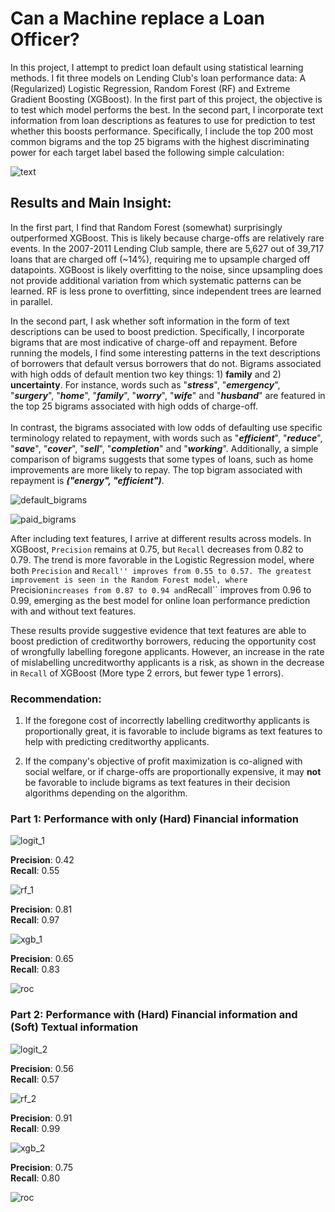 # Can a Machine replace a Loan Officer?

In this project, I attempt to predict loan default using statistical learning methods. I fit three models on Lending Club's loan performance data: A (Regularized) Logistic Regression, Random Forest (RF) and Extreme Gradient Boosting (XGBoost). In the first part of this project, the objective is to test which model performs the best. In the second part, I incorporate text information from loan descriptions as features to use for prediction to test whether this boosts performance. Specifically, I include the top 200 most common bigrams and the top 25 bigrams with the highest discriminating power for each target label based the following simple calculation:   

![text](https://latex.codecogs.com/svg.latex?\frac{P(bigram|defaulted)}{P(bigram|repaid)}) 

## Results and Main Insight:

In the first part, I find that Random Forest (somewhat) surprisingly outperformed XGBoost. This is likely because charge-offs are relatively rare events. In the 2007-2011 Lending Club sample, there are 5,627 out of 39,717 loans that are charged off (~14%), requiring me to upsample charged off datapoints. XGBoost is likely overfitting to the noise, since upsampling does not provide additional variation from which systematic patterns can be learned. RF is less prone to overfitting, since independent trees are learned in parallel.

In the second part, I ask whether soft information in the form of text descriptions can be used to boost prediction. Specifically, I incorporate bigrams that are most indicative of charge-off and repayment. Before running the models, I find some interesting patterns in the text descriptions of borrowers that default versus borrowers that do not. Bigrams associated with high odds of default mention two key things: 1) <b>family</b> and 2) <b>uncertainty</b>. For instance, words such as "<i><b>stress</b></i>", "<i><b>emergency</b></i>", "<i><b>surgery</b></i>", "<i><b>home</b></i>", "<i><b>family</b></i>", "<i><b>worry</b></i>", "<i><b>wife</b></i>" and "<i><b>husband</b></i>" are featured in the top 25 bigrams associated with high odds of charge-off. <br> <br> In contrast, the bigrams associated with low odds of defaulting use specific terminology related to repayment, with words such as "<i><b>efficient</b></i>", "<i><b>reduce</b></i>", "<i><b>save</b></i>", "<i><b>cover</b></i>", "<i><b>sell</b></i>", "<i><b>completion</b></i>" and "<i><b>working</b></i>". Additionally, a simple comparison of bigrams suggests that some types of loans, such as  home improvements are more likely to repay. The top bigram associated with repayment is <b><i>("energy", "efficient")</b></i>. 

![default_bigrams](https://github.com/daniel-d-wu/Online-Loan-Default-Prediction/blob/main/figures/chgoff_bigrams.jpg)

![paid_bigrams](https://github.com/daniel-d-wu/Online-Loan-Default-Prediction/blob/main/figures/paid_bigrams.jpg)

After including text features, I arrive at different results across models. In XGBoost, ``Precision`` remains at 0.75, but ``Recall`` decreases from 0.82 to 0.79. The trend is more favorable in the Logistic Regression model, where both ``Precision`` and ``Recall'' improves from 0.55 to 0.57. The greatest improvement is seen in the Random Forest model, where ``Precision`` increases from 0.87 to 0.94 and ``Recall`` improves from 0.96 to 0.99, emerging as the best model for online loan performance prediction with and without text features.

These results provide suggestive evidence that text features are able to boost prediction of creditworthy borrowers, reducing the opportunity cost of wrongfully labelling foregone applicants. However, an increase in the rate of mislabelling uncreditworthy applicants is a risk, as shown in the decrease in ``Recall`` of XGBoost (More type 2 errors, but fewer type 1 errors). 

### Recommendation:
1) If the foregone cost of incorrectly labelling creditworthy applicants is proportionally great, it is favorable to include bigrams as text features to help with predicting creditworthy applicants.

3) If the company's objective of profit maximization is co-aligned with social welfare, or if charge-offs are proportionally expensive, it may  <b> not </b> be favorable to include bigrams as text features in their decision algorithms depending on the algorithm. <br>
 
 
 ### Part 1: Performance with only (Hard) Financial information
  
![logit_1](https://github.com/daniel-d-wu/Online-Loan-Default-Prediction/blob/main/figures/Logit_Confusion_Matrix.jpg)
  
<b>Precision</b>:  0.42 <br>
<b>Recall</b>:  0.55 <br>
  
![rf_1](https://github.com/daniel-d-wu/Online-Loan-Default-Prediction/blob/main/figures/Random_Forest_Confusion_Matrix.jpg)

<b>Precision</b>:  0.81 <br>
<b>Recall</b>:  0.97 <br>

![xgb_1](https://github.com/daniel-d-wu/Online-Loan-Default-Prediction/blob/main/figures/XGBoost_Confusion_Matrix.jpg)

<b>Precision</b>:  0.65 <br>
<b>Recall</b>:  0.83 <br>
  
![roc](https://github.com/daniel-d-wu/Online-Loan-Default-Prediction/blob/main/figures/ROC_curve.jpg)
  
### Part 2: Performance with (Hard) Financial information and (Soft) Textual information
  
![logit_2](https://github.com/daniel-d-wu/Online-Loan-Default-Prediction/blob/main/figures/Logit_Confusion_Matrix_text.jpg)
  
<b>Precision</b>:  0.56 <br>
<b>Recall</b>:  0.57 <br>
  
![rf_2](https://github.com/daniel-d-wu/Online-Loan-Default-Prediction/blob/main/figures/Random_Forest_Confusion_Matrix_text.jpg)

<b>Precision</b>:  0.91 <br>
<b>Recall</b>:  0.99 <br>

![xgb_2](https://github.com/daniel-d-wu/Online-Loan-Default-Prediction/blob/main/figures/XGBoost_Confusion_Matrix_text.jpg)

<b>Precision</b>:  0.75 <br>
<b>Recall</b>:  0.80 <br> 
  
![roc](https://github.com/daniel-d-wu/Online-Loan-Default-Prediction/blob/main/figures/ROC_curve_text.jpg)

  
  

  
  
  
